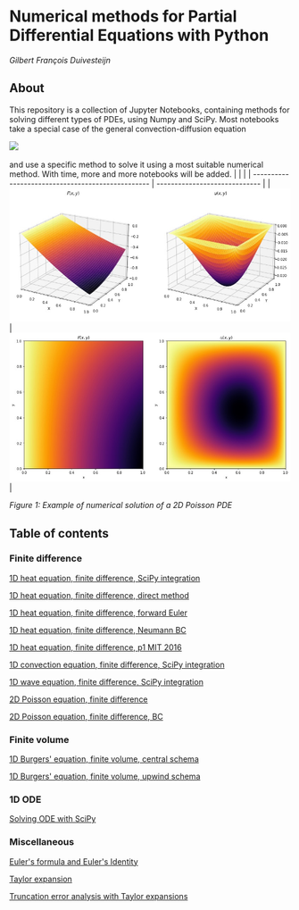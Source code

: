 # Numerical methods for Partial Differential Equations with Python

_Gilbert François Duivesteijn_



## About

This repository is a collection of Jupyter Notebooks, containing methods for solving different types of PDEs, using Numpy and SciPy. Most notebooks take a special case of the general convection-diffusion equation

<img src="https://render.githubusercontent.com/render/math?math=%5Cfrac%7B%5Cpartial%20u%7D%7B%5Cpartial%20t%7D%20%2B%20U%20%5Ccdot%20%5Cnabla%20u%20%3D%20%5Ckappa%20%5Cnabla%5E2%20u%20%2B%20f">

and use a specific method to solve it using a most suitable numerical method. With time, more and more notebooks will be added.
|    |                               |
| ------------------------------------------------- | ----------------------------- |
| ![](./assets/poisson2D-1.jpg)                     | ![](./assets/poisson2D-2.jpg) |

_Figure 1: Example of numerical solution of a 2D Poisson PDE_ 


## Table of contents

### Finite difference

[1D heat equation, finite difference, SciPy integration](./1D%20heat%20equation%2C%20finite%20difference%2C%20SciPy%20integration.ipynb)

[1D heat equation, finite difference, direct method](./1D%20heat%20equation%2C%20finite%20difference%2C%20direct%20method.ipynb)

[1D heat equation, finite difference, forward Euler](./1D%20heat%20equation%2C%20finite%20difference%2C%20forward%20Euler.ipynb)

[1D heat equation, finite difference, Neumann BC](./1D%20heat%20equation%2C%20finite%20difference%2C%20Neumann%20BC.ipynb)

[1D heat equation, finite difference, p1 MIT 2016](./1D%20heat%20equation%2C%20finite%20difference%2C%20p1%20MIT%202016.ipynb)

[1D convection equation, finite difference, SciPy integration](./1D%20convection%20equation%2C%20finite%20difference%2C%20SciPy%20integration.ipynb)

[1D wave equation, finite difference, SciPy integration](./1D%20wave%20equation%2C%20finite%20difference%2C%20SciPy%20integration.ipynb)

[2D Poisson equation, finite difference](./2D%20Poisson%20equation%2C%20finite%20difference.ipynb)

[2D Poisson equation, finite difference, BC](./2D%20Poisson%20equation%2C%20finite%20difference%2C%20BC.ipynb)

### Finite volume

[1D Burgers' equation, finite volume, central schema](./1D%20Burgers%27%20equation%2C%20finite%20volume%2C%20central%20schema.ipynb)

[1D Burgers' equation, finite volume, upwind schema](./1D%20Burgers%27%20equation%2C%20finite%20volume%2C%20upwind%20schema.ipynb)


### 1D ODE

[Solving ODE with SciPy](./Solving%20ODE%20with%20SciPy.ipynb)

### Miscellaneous

[Euler's formula and Euler's Identity](./Euler%27s%20formula%20and%20Euler%27s%20Identity.ipynb)

[Taylor expansion](./Taylor%20expansion.ipynb)

[Truncation error analysis with Taylor expansions](./Truncation%20error%20analysis%20with%20Taylor%20expansions.ipynb)

